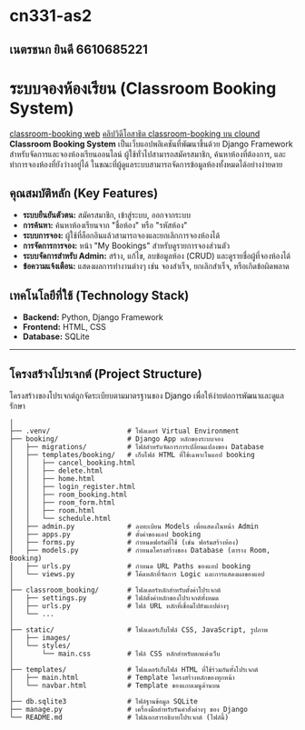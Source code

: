 # cn331-as2
## เนตรชนก ยินดี 6610685221
# ระบบจองห้องเรียน (Classroom Booking System)

[classroom-booking web](https://cn331-as2-905l.onrender.com)
[คลิปวิดีโอสาธิต classroom-booking บน clound](https://youtu.be/x3lM5A9UqMc)
**Classroom Booking System** เป็นเว็บแอปพลิเคชันที่พัฒนาขึ้นด้วย Django Framework สำหรับจัดการและจองห้องเรียนออนไลน์ ผู้ใช้ทั่วไปสามารถสมัครสมาชิก, ค้นหาห้องที่ต้องการ, และทำการจองห้องที่ยังว่างอยู่ได้ ในขณะที่ผู้ดูแลระบบสามารถจัดการข้อมูลห้องทั้งหมดได้อย่างง่ายดาย

## คุณสมบัติหลัก (Key Features)

- **ระบบยืนยันตัวตน:** สมัครสมาชิก, เข้าสู่ระบบ, ออกจากระบบ
- **การค้นหา:** ค้นหาห้องเรียนจาก "ชื่อห้อง" หรือ "รหัสห้อง"
- **ระบบการจอง:** ผู้ใช้ที่ล็อกอินแล้วสามารถจองและยกเลิกการจองห้องได้
- **การจัดการการจอง:** หน้า "My Bookings" สำหรับดูรายการจองส่วนตัว
- **ระบบจัดการสำหรับ Admin:** สร้าง, แก้ไข, ลบข้อมูลห้อง (CRUD) และดูรายชื่อผู้ที่จองห้องได้
- **ข้อความแจ้งเตือน:** แสดงผลการทำงานต่างๆ เช่น จองสำเร็จ, ยกเลิกสำเร็จ, หรือเกิดข้อผิดพลาด

## เทคโนโลยีที่ใช้ (Technology Stack)

- **Backend:** Python, Django Framework
- **Frontend:** HTML, CSS
- **Database:** SQLite

---

## โครงสร้างโปรเจกต์ (Project Structure)

โครงสร้างของโปรเจกต์ถูกจัดระเบียบตามมาตรฐานของ Django เพื่อให้ง่ายต่อการพัฒนาและดูแลรักษา

```classroom_booking/
│
├── .venv/                   # โฟลเดอร์ Virtual Environment
├── booking/                 # Django App หลักของระบบจอง
│   ├── migrations/          # ไฟล์สำหรับจัดการการเปลี่ยนแปลงของ Database
│   ├── templates/booking/   # เก็บไฟล์ HTML ที่ใช้เฉพาะในแอป booking
│   │   ├── cancel_booking.html
│   │   ├── delete.html
│   │   ├── home.html
│   │   ├── login_register.html
│   │   ├── room_booking.html
│   │   ├── room_form.html
│   │   ├── room.html
│   │   └── schedule.html
│   ├── admin.py             # ลงทะเบียน Models เพื่อแสดงในหน้า Admin
│   ├── apps.py              # ตั้งค่าของแอป booking
│   ├── forms.py             # กำหนดฟอร์มที่ใช้ (เช่น ฟอร์มสร้างห้อง)
│   ├── models.py            # กำหนดโครงสร้างของ Database (ตาราง Room, Booking)
│   ├── urls.py              # กำหนด URL Paths ของแอป booking
│   └── views.py             # โค้ดหลักที่จัดการ Logic และการแสดงผลของแอป
│
├── classroom_booking/       # โฟลเดอร์หลักสำหรับตั้งค่าโปรเจกต์
│   ├── settings.py          # ไฟล์ตั้งค่าหลักของโปรเจกต์ทั้งหมด
│   ├── urls.py              # ไฟล์ URL หลักที่เชื่อมไปยังแอปต่างๆ
│   └── ...
│
├── static/                  # โฟลเดอร์เก็บไฟล์ CSS, JavaScript, รูปภาพ
│   ├── images/
│   └── styles/
│       └── main.css         # ไฟล์ CSS หลักสำหรับตกแต่งเว็บ
│
├── templates/               # โฟลเดอร์เก็บไฟล์ HTML ที่ใช้ร่วมกันทั้งโปรเจกต์
│   ├── main.html            # Template โครงสร้างหลักของทุกหน้า
│   └── navbar.html          # Template ของแถบเมนูด้านบน
│
├── db.sqlite3               # ไฟล์ฐานข้อมูล SQLite
├── manage.py                # เครื่องมือสำหรับรันคำสั่งต่างๆ ของ Django
└── README.md                # ไฟล์เอกสารอธิบายโปรเจกต์ (ไฟล์นี้)
